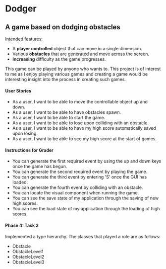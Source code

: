 # Dodger

## A game based on dodging obstacles 

Intended features:
- A **player controlled** object that can move in a single dimension.
- Various **obstacles** that are generated and move across the screen. 
- **Increasing** difficulty as the game progresses. 

This game can be played by anyone who wants to. This project is of interest to me as I enjoy playing various games and
creating a game would be interesting insight into the process in creating such games.

#### User Stories
- As a user, I want to be able to move the controllable object up and down.
- As a user, I want to be able to have obstacles spawn.
- As a user, I want to be able to start the game.
- As a user, I want to be able to lose upon colliding with an obstacle.
- As a user, I want to be able to have my high score automatically saved upon losing.
- As a user, I want to be able to see my high score at the start of games. 

#### Instructions for Grader
- You can generate the first required event by using the up and down keys once the game has begun.
- You can generate the second required event by playing the game.
- You can generate the third event by entering 'S' once the GUI has loaded.
- You can generate the fourth event by colliding with an obstacle. 
- You can locate the visual component when running the game.
- You can see the save state of my application through the saving of new high scores. 
- You can see the load state of my application through the loading of high scores. 

#### Phase 4: Task 2

Implemented a type hierarchy.
The classes that played a role are as follows:
- Obstacle
- ObstacleLevel1
- ObstacleLevel2
- ObstacleLevel3